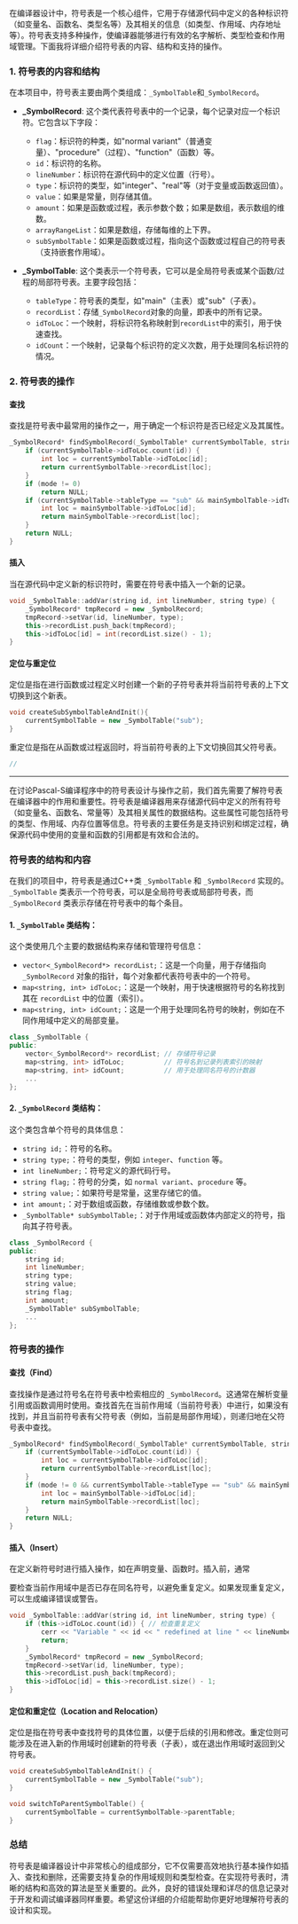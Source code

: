在编译器设计中，符号表是一个核心组件，它用于存储源代码中定义的各种标识符（如变量名、函数名、类型名等）及其相关的信息（如类型、作用域、内存地址等）。符号表支持多种操作，使编译器能够进行有效的名字解析、类型检查和作用域管理。下面我将详细介绍符号表的内容、结构和支持的操作。

### 1. **符号表的内容和结构**

在本项目中，符号表主要由两个类组成：`_SymbolTable`和`_SymbolRecord`。

- **_SymbolRecord**:
  这个类代表符号表中的一个记录，每个记录对应一个标识符。它包含以下字段：
  - `flag`：标识符的种类，如"normal variant"（普通变量）、"procedure"（过程）、"function"（函数）等。
  - `id`：标识符的名称。
  - `lineNumber`：标识符在源代码中的定义位置（行号）。
  - `type`：标识符的类型，如"integer"、"real"等（对于变量或函数返回值）。
  - `value`：如果是常量，则存储其值。
  - `amount`：如果是函数或过程，表示参数个数；如果是数组，表示数组的维数。
  - `arrayRangeList`：如果是数组，存储每维的上下界。
  - `subSymbolTable`：如果是函数或过程，指向这个函数或过程自己的符号表（支持嵌套作用域）。

- **_SymbolTable**:
  这个类表示一个符号表，它可以是全局符号表或某个函数/过程的局部符号表。主要字段包括：
  - `tableType`：符号表的类型，如"main"（主表）或"sub"（子表）。
  - `recordList`：存储`_SymbolRecord`对象的向量，即表中的所有记录。
  - `idToLoc`：一个映射，将标识符名称映射到`recordList`中的索引，用于快速查找。
  - `idCount`：一个映射，记录每个标识符的定义次数，用于处理同名标识符的情况。

### 2. **符号表的操作**

#### 查找
查找是符号表中最常用的操作之一，用于确定一个标识符是否已经定义及其属性。

```cpp
_SymbolRecord* findSymbolRecord(_SymbolTable* currentSymbolTable, string id, int mode) {
    if (currentSymbolTable->idToLoc.count(id)) {
        int loc = currentSymbolTable->idToLoc[id];
        return currentSymbolTable->recordList[loc];
    }
    if (mode != 0)
        return NULL;
    if (currentSymbolTable->tableType == "sub" && mainSymbolTable->idToLoc.count(id)) {
        int loc = mainSymbolTable->idToLoc[id];
        return mainSymbolTable->recordList[loc];
    }
    return NULL;
}
```

#### 插入
当在源代码中定义新的标识符时，需要在符号表中插入一个新的记录。

```cpp
void _SymbolTable::addVar(string id, int lineNumber, string type) {
    _SymbolRecord* tmpRecord = new _SymbolRecord;
    tmpRecord->setVar(id, lineNumber, type);
    this->recordList.push_back(tmpRecord);
    this->idToLoc[id] = int(recordList.size() - 1);
}
```

#### 定位与重定位
定位是指在进行函数或过程定义时创建一个新的子符号表并将当前符号表的上下文切换到这个新表。

```cpp
void createSubSymbolTableAndInit(){
    currentSymbolTable = new _SymbolTable("sub");
}
```

重定位是指在从函数或过程返回时，将当前符号表的上下文切换回其父符号表。

```cpp
//
```

---

在讨论Pascal-S编译程序中的符号表设计与操作之前，我们首先需要了解符号表在编译器中的作用和重要性。符号表是编译器用来存储源代码中定义的所有符号（如变量名、函数名、常量等）及其相关属性的数据结构。这些属性可能包括符号的类型、作用域、内存位置等信息。符号表的主要任务是支持识别和绑定过程，确保源代码中使用的变量和函数的引用都是有效和合法的。

### **符号表的结构和内容**

在我们的项目中，符号表是通过C++类 `_SymbolTable` 和 `_SymbolRecord` 实现的。`_SymbolTable` 类表示一个符号表，可以是全局符号表或局部符号表，而 `_SymbolRecord` 类表示存储在符号表中的每个条目。

#### **1. `_SymbolTable` 类结构：**

这个类使用几个主要的数据结构来存储和管理符号信息：

- `vector<_SymbolRecord*> recordList;`：这是一个向量，用于存储指向 `_SymbolRecord` 对象的指针，每个对象都代表符号表中的一个符号。
- `map<string, int> idToLoc;`：这是一个映射，用于快速根据符号的名称找到其在 `recordList` 中的位置（索引）。
- `map<string, int> idCount;`：这是一个用于处理同名符号的映射，例如在不同作用域中定义的局部变量。

```cpp
class _SymbolTable {
public:
    vector<_SymbolRecord*> recordList; // 存储符号记录
    map<string, int> idToLoc;          // 符号名到记录列表索引的映射
    map<string, int> idCount;          // 用于处理同名符号的计数器
    ...
};
```

#### **2. `_SymbolRecord` 类结构：**

这个类包含单个符号的具体信息：

- `string id;`：符号的名称。
- `string type;`：符号的类型，例如 `integer`、`function` 等。
- `int lineNumber;`：符号定义的源代码行号。
- `string flag;`：符号的分类，如 `normal variant`、`procedure` 等。
- `string value;`：如果符号是常量，这里存储它的值。
- `int amount;`：对于数组或函数，存储维数或参数个数。
- `_SymbolTable* subSymbolTable;`：对于作用域或函数体内部定义的符号，指向其子符号表。

```cpp
class _SymbolRecord {
public:
    string id;
    int lineNumber;
    string type;
    string value;
    string flag;
    int amount;
    _SymbolTable* subSymbolTable;
    ...
};
```

### **符号表的操作**

#### **查找（Find）**

查找操作是通过符号名在符号表中检索相应的 `_SymbolRecord`。这通常在解析变量引用或函数调用时使用。查找首先在当前作用域（当前符号表）中进行，如果没有找到，并且当前符号表有父符号表（例如，当前是局部作用域），则递归地在父符号表中查找。

```cpp
_SymbolRecord* findSymbolRecord(_SymbolTable* currentSymbolTable, string id, int mode = 0) {
    if (currentSymbolTable->idToLoc.count(id)) {
        int loc = currentSymbolTable->idToLoc[id];
        return currentSymbolTable->recordList[loc];
    }
    if (mode != 0 && currentSymbolTable->tableType == "sub" && mainSymbolTable->idToLoc.count(id)) {
        int loc = mainSymbolTable->idToLoc[id];
        return mainSymbolTable->recordList[loc];
    }
    return NULL;
}
```

#### **插入（Insert）**

在定义新符号时进行插入操作，如在声明变量、函数时。插入前，通常

要检查当前作用域中是否已存在同名符号，以避免重复定义。如果发现重复定义，可以生成编译错误或警告。

```cpp
void _SymbolTable::addVar(string id, int lineNumber, string type) {
    if (this->idToLoc.count(id)) { // 检查重复定义
        cerr << "Variable " << id << " redefined at line " << lineNumber << endl;
        return;
    }
    _SymbolRecord* tmpRecord = new _SymbolRecord;
    tmpRecord->setVar(id, lineNumber, type);
    this->recordList.push_back(tmpRecord);
    this->idToLoc[id] = this->recordList.size() - 1;
}
```

#### **定位和重定位（Location and Relocation）**

定位是指在符号表中查找符号的具体位置，以便于后续的引用和修改。重定位则可能涉及在进入新的作用域时创建新的符号表（子表），或在退出作用域时返回到父符号表。

```cpp
void createSubSymbolTableAndInit() {
    currentSymbolTable = new _SymbolTable("sub");
}

void switchToParentSymbolTable() {
    currentSymbolTable = currentSymbolTable->parentTable;
}
```

### **总结**

符号表是编译器设计中非常核心的组成部分，它不仅需要高效地执行基本操作如插入、查找和删除，还需要支持复杂的作用域规则和类型检查。在实现符号表时，清晰的结构和高效的算法是至关重要的。此外，良好的错误处理和详尽的信息记录对于开发和调试编译器同样重要。希望这份详细的介绍能帮助你更好地理解符号表的设计和实现。
